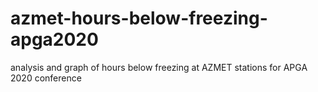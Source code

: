 # azmet-hours-below-freezing-apga2020
analysis and graph of hours below freezing at AZMET stations for APGA 2020 conference
